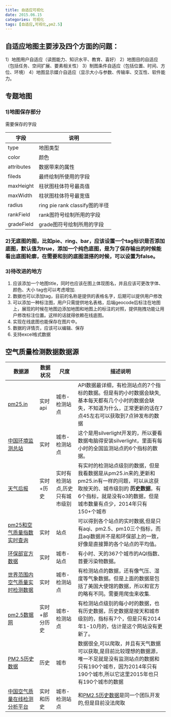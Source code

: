 ```yaml
---
title: 自适应可视化
date: 2015.06.15
categories: 可视化
tags: [自适应,可视化,pm2.5]
---
```

## 自适应地图主要涉及四个方面的问题：
1）地图用户自适应（读图能力、知识水平、教育、喜好）
2）地图目的自适应（包括任务、空间扩展、要素相关性）
3）制图条件自适应（包括位置、时间、方位、环境）
4）地图显示媒介自适应（显示大小与参数、传输率、交互性、软件能力。
<!--more-->

## 专题地图
### 1)地图保存部分
需要保存的字段

|字段      |说明|
|----      |----|
|type      |地图类型|
|color     |颜色|
|attributes|数据带来的属性|
|fileds     |最终绘制所使用的字段|
|maxHeight |柱状图柱体符号最高值|
|maxWidth  |柱状图柱体符号最宽值|
|radius    |ring pie rank classify图的半径|
|rankField |rank图符号绘制所用的字段|
|gradeField| grade图符号绘制所用的字段|

### 2)无底图的图，比如pie、ring、bar，应该设置一个tag标识是否添加底图，默认值为true，添加一个纯色底图，是为了保存输出的时候能看出底图轮廓，在需要和别的底图混搭的时候，可以设置为false。
### 3)待改进的地方
1. 应该添加一个地图title，同时也应该在图上体现图名，并且应该可更改字体、颜色、大小
tag也可以考虑增加.
2. 数据也可以添加tag，目前的名称是提供的表格名字，后期可以提供用户修改
3. 可以添加一种标注图，用户只需提供地名表格，后端geocode后标注在地图上，展现的时候在地图边添加地图和地图上的标注的对照，提供拖拽功能让用户修改标注位置。这样的话就得依赖在线底图。
4. 实现在线底图也能保存在图片中。
5. 数据的详情页，应该可以编辑、保存
6. 支持excel格式数据

## 空气质量检测数据数据源

|数据源|数据状况|尺度|描述说明|
|---|---|---|--|
|[pm25.in](http://pm25.in)|实时api|城市-检测站点|API数据最详细，有检测站点的7个指标的数据。但是有的小时数据会缺失,基本每天都有几个小时的数据会缺失，不知道为什么，正常更新的话在7点45左右可以获取到7点钟发布的数据|
|[中国环境监测总站](http://106.37.208.233:20035/)|实时|城市-检测站点|这个是用silverlight开发的，所以要看数据电脑得安装silverlight，里面有每小时的全国监测站点的6个指标的数据。|
|[天气后报](http://www.tianqihoubao.com/aqi/) |实时+历史|实时有检测站点,历史只有城市级别|有实时的检测站点级别的数据，但是我看数据是从pm25.in来的,更新和pm25.in有一样的问题，可以从这获取按天的、城市级别的 **历史数据**，有6个指标，就是没有o3的数据，但是城市数量有点少，2014年只有150+个城市|
|[pm25和空气质量指数实时查询](http://www.cnpm25.cn/)|实时|站点|可以得到各个站点的实时数据,但是只有aqi、pm2.5、pm10三个指标，而且aqi数据并不是和环保部上的一致，好像是直接算的各个站点的平均值。|
|[环保部官方数据](http://datacenter.mep.gov.cn/report/air_daily/airDairyCityHour.jsp)|实时|城市-站点|有小时、天的367个城市的AQI指数、首要污染物数据。
|[世界范围内空气质量实时检测数据](http://aqicn.org/city/beijing/cn)|实时|城市-检测站点|有检测站点的数据，还有像气压、湿度等气象数据。但是上面的数据是包括了美国大使馆的数据，所以和官方的略有不同。需要用爬虫来收集.|
|[pm2.5数据网](http://www.pm25s.com/)|实时+部分历史|城市-检测站点|有检测站点级别的每小时的数据，也有历史数据，历史数据是按天和城市级别的，指标有7个，但是只有2014年1-10月的，估计是这个网站没有更新了。|
|[PM2.5历史数据](http://www.aqistudy.cn/historydata/index.php)|历史|城市|数据很全,可以爬取，并且有天气数据可以获取,是目前比较理想的数据源，唯一不足就是没有监测站点的数据和只有190个城市，因为2014年只有190个城市,所以它这里2015年也只有190个城市的数据|
|[中国空气质量在线检测分析平台](http://www.aqistudy.cn/)|实时和历史|城市-检测站点|和[PM2.5历史数据](http://www.aqistudy.cn/historydata/index.php)是同一个团队开发的,但是目前没法爬取|






